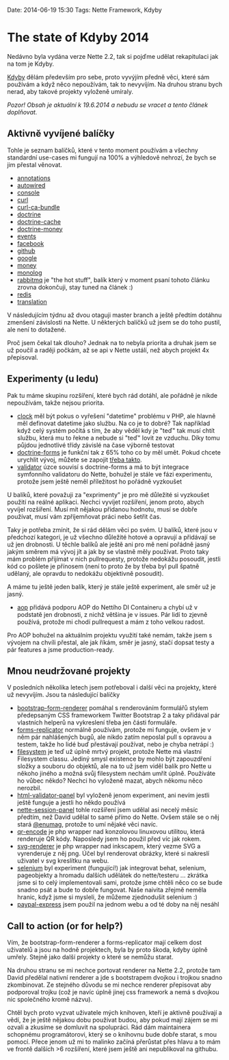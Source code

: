 Date: 2014-06-19 15:30
Tags: Nette Framework, Kdyby

# The state of Kdyby 2014

Nedávno byla vydána verze Nette 2.2, tak si pojďme udělat rekapitulaci jak na tom je Kdyby.

[Kdyby](https://www.kdyby.org/) dělám především pro sebe, proto vyvýjím předně věci, které sám používám a když něco nepoužívám, tak to nevyvíjím. Na druhou stranu bych nerad, aby takové projekty vyloženě umíraly.

*Pozor! Obsah je aktuální k 19.6.2014 a nebudu se vracet a tento článek doplňovat.*


## Aktivně vyvíjené balíčky

Tohle je seznam balíčků, které v tento moment používám a všechny standardní use-cases mi fungují na 100% a výhledově nehrozí, že bych se jim přestal věnovat.

- [annotations](https://packagist.org/packages/kdyby/annotations)
- [autowired](https://packagist.org/packages/kdyby/autowired)
- [console](https://packagist.org/packages/kdyby/console)
- [curl](https://packagist.org/packages/kdyby/curl)
- [curl-ca-bundle](https://packagist.org/packages/kdyby/curl-ca-bundle)
- [doctrine](https://packagist.org/packages/kdyby/doctrine)
- [doctrine-cache](https://packagist.org/packages/kdyby/doctrine-cache)
- [doctrine-money](https://packagist.org/packages/kdyby/doctrine-money)
- [events](https://packagist.org/packages/kdyby/events)
- [facebook](https://packagist.org/packages/kdyby/facebook)
- [github](https://packagist.org/packages/kdyby/github)
- [google](https://packagist.org/packages/kdyby/google)
- [money](https://packagist.org/packages/kdyby/money)
- [monolog](https://packagist.org/packages/kdyby/monolog)
- [rabbitmq](https://packagist.org/packages/kdyby/rabbitmq) je "the hot stuff", balík který v moment psaní tohoto článku zrovna dokončuji, stay tuned na článek :)
- [redis](https://packagist.org/packages/kdyby/redis)
- [translation](https://packagist.org/packages/kdyby/translation)

V následujícím týdnu až dvou otaguji master branch a ještě předtím dotáhnu zmenšení závislosti na Nette. U některých balíčků už jsem se do toho pustil, ale není to dotažené.

Proč jsem čekal tak dlouho? Jednak na to nebyla priorita a druhak jsem se už poučil a raději počkám, až se api v Nette ustálí, než abych projekt 4x přepisoval. 



## Experimenty (u ledu)

Pak tu máme skupinu rozšíření, které bych rád dotáhl, ale pořádně je nikde nepoužívám, takže nejsou priorita.

- [clock](https://packagist.org/packages/kdyby/clock) měl být pokus o vyřešení "datetime" problému v PHP, ale hlavně měl definovat datetime jako službu. Na co je to dobré? Tak například když celý systém počítá s tím, že aby věděl kdy je "teď" tak musí chtít službu, která mu to řekne a nebude si "teď" lovit ze vzduchu. Díky tomu půjdou jednotlivé třídy závislé na čase výborně testovat
- [doctrine-forms](https://packagist.org/packages/kdyby/doctrine-forms) je funkční tak z 65% toho co by měl umět. Pokud chcete urychlit vývoj, můžete se zapojit [třeba takto](https://github.com/Kdyby/DoctrineForms/issues/6).
- [validator](https://packagist.org/packages/kdyby/validator) úzce souvisí s doctrine-forms a má to být integrace symfonního validatoru do Nette, bohužel je stále ve fázi experimentu, protože jsem ještě neměl příležitost ho pořádně vyzkoušet

U balíků, které považuji za "exprimenty" je pro mě důležité si vyzkoušet použití na reálné aplikaci. Nechci vyvíjet rozšíření, jenom proto, abych vyvíjel rozšíření. Musí mít nějakou přidanou hodnotu, musí se dobře používat, musí vám zpříjemňovat práci nebo šetřit čas.

Taky je potřeba zmínit, že si rád dělám věci po svém. U balíků, které jsou v předchozí kategori, je už všechno důležité hotové a opravují a přidávají se už jen drobnosti. U těchle balíků ale ještě ani pro mě není pořádně jasný jakým směrem má vývoj jít a jak by se vlastně měly používat. Proto taky mám problém přijímat v nich pullrequesty, protože nedokážu posoudit, jestli kód co pošlete je přínosem (není to proto že by třeba byl pull špatně udělaný, ale opravdu to nedokážu objektivně posoudit).


A máme tu ještě jeden balík, který je stále ještě experiment, ale směr už je jasný.

- [aop](https://packagist.org/packages/kdyby/aop) přidává podporu AOP do Nettího DI Containeru a chybí už v podstatě jen drobnosti, z nichž většina je v issues. Pár lidí to zjevně používá, protože mi chodí pullrequest a mám z toho velkou radost.

Pro AOP bohužel na aktuálním projektu využití také nemám, takže jsem s vývojem na chvíli přestal, ale jak říkám, směr je jasný, stačí dopsat testy a pár features a jsme production-ready.



## Mnou neudržované projekty

V posledních několika letech jsem potřeboval i další věci na projekty, které už nevyvíjím. Jsou ta následující balíčky

- [bootstrap-form-renderer](https://packagist.org/packages/kdyby/bootstrap-form-renderer) pomáhal s renderováním formulářů stylem předepsaným CSS frameworkem Twitter Bootstrap 2 a taky přidával pár vlastních helperů na vykreslení třeba jen části formuláře.
- [forms-replicator](https://packagist.org/packages/kdyby/forms-replicator) normálně používám, protože mi funguje, ovšem je v něm pár nahlášených bugů, ale nikdo zatím neposlal pull s opravou a testem, takže ho lidé buď přestávají používat, nebo je chyba netrápí :)
- [filesystem](https://packagist.org/packages/kdyby/filesystem) je teď už úplně mrtvý projekt, protože Nette má vlastní Filesystem classu. Jediný smysl existence by mohlo být zapouzdření složky a souboru do objektů, ale na to už jsem viděl balík pro Nette u někoho jiného a možná svůj filesystem nechám umřít úplně. Používáte ho vůbec někdo? Nechci ho vyloženě mazat, abych někomu něco nerozbil.
- [html-validator-panel](https://packagist.org/packages/kdyby/html-validator-panel) byl vyloženě jenom experiment, ani nevím jestli ještě funguje a jestli ho někdo používá
- [nette-session-panel](https://packagist.org/packages/kdyby/nette-session-panel) tohle rozšíření jsem udělal asi necelý měsíc předtím, než David udělal to samé přímo do Nette. Ovšem stále se o něj stará [@enumag](https://twitter.com/enumag), protože to umí nějaké věci navíc.
- [qr-encode](https://packagist.org/packages/kdyby/qr-encode) je php wrapper nad konzolovou linuxovou utilitou, která renderuje QR kódy. Naposledy jsem ho použil před víc jak rokem.
- [svg-renderer](https://packagist.org/packages/kdyby/svg-renderer) je php wrapper nad inkscapem, který vezme SVG a vyrenderuje z něj png. Účel byl renderovat obrázky, které si nakreslí uživatel v svg kreslítku na webu.
- [selenium](https://packagist.org/packages/kdyby/selenium) byl experiment (fungující!) jak integrovat behat, selenium, pageobjekty a hromadu dalších udělátek do nette/testeru ... zkrátka jsme si to celý implementovali sami, protože jsme chtěli něco co se bude snadno psát a bude to dobře fungovat. Naše naivita zřejmě neměla hranic, když jsme si mysleli, že můžeme zjednodušit selenium :)
- [paypal-express](https://packagist.org/packages/kdyby/paypal-express) jsem použil na jednom webu a od té doby na něj nesáhl



## Call to action (or for help?)

Vím, že bootstrap-form-renderer a forms-replicator mají celkem dost uživatelů a jsou na hodně projektech, byla by proto škoda, kdyby úplně umřely. Stejně jako další projekty o které se nemůžu starat.

Na druhou stranu se mi nechce portovat renderer na Nette 2.2, protože tam David předělal nativní renderer a jde s bootstrapem dvojkou i trojkou snadno zkombinovat. Ze stejného důvodu se mi nechce renderer přepisovat aby podporoval trojku (což je navíc úplně jinej css framework a nemá s dvojkou nic společného kromě názvu).

Chtěl bych proto vyzvat uživatele mých knihoven, kteří je aktivně používají a vědí, že je ještě nějakou dobu používat budou, aby pokud mají zájem se mi ozvali a zkusíme se domluvit na spolupráci. Rád dám maintainera schopnému programátorovi, který se o knihovnu bude dobře starat, s mou pomocí. Přece jenom už mi to malinko začíná přerůstat přes hlavu a to mám ve frontě dalších >6 rozšíření, které jsem ještě ani nepublikoval na githubu.
